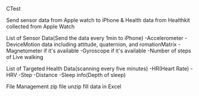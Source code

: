 CTest

Send sensor data from Apple watch to iPhone & 
Health data from Healthkit collected from Apple Watch

List of Sensor Data(Send the data every 1min to iPhone)
-Accelerometer
-DeviceMotion data including attitude, quaternion, and romationMatrix
-Magnetometer if it's available
-Gyroscope if it's available
-Number of steps of Live walking

List of Targeted Health Data(scanning every five minutes)
-HR(Heart Rate)
-HRV
-Step
-Distance
-Sleep info(Depth of sleep)

File Management
zip file
unzip
fill data in Excel
